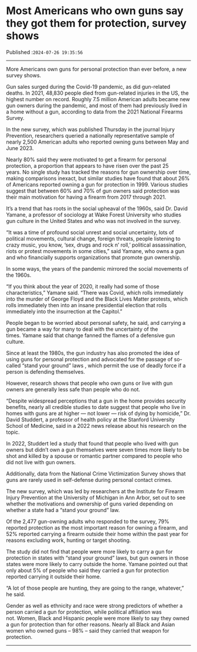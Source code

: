 # Most Americans who own guns say they got them for protection, survey shows

Published :`2024-07-26 19:35:56`

---

More Americans own guns for personal protection than ever before, a new survey shows.

Gun sales surged during the Covid-19 pandemic, as did gun-related deaths. In 2021, 48,830 people died from gun-related injuries in the US, the highest number on record. Roughly 7.5 million American adults became new gun owners during the pandemic, and most of them had previously lived in a home without a gun, according to data from the 2021 National Firearms Survey.

In the new survey, which was published Thursday in the journal Injury Prevention, researchers queried a nationally representative sample of nearly 2,500 American adults who reported owning guns between May and June 2023.

Nearly 80% said they were motivated to get a firearm for personal protection, a proportion that appears to have risen over the past 25 years. No single study has tracked the reasons for gun ownership over time, making comparisons inexact, but similar studies have found that about 26% of Americans reported owning a gun for protection in 1999. Various studies suggest that between 60% and 70% of gun owners said protection was their main motivation for having a firearm from 2017 through 2021.

It’s a trend that has roots in the social upheaval of the 1960s, said Dr. David Yamane, a professor of sociology at Wake Forest University who studies gun culture in the United States and who was not involved in the survey.

“It was a time of profound social unrest and social uncertainty, lots of political movements, cultural change, foreign threats, people listening to crazy music, you know, ‘sex, drugs and rock n’ roll,’ political assassination, riots or protest movements in some cities,” said Yamane, who owns a gun and who financially supports organizations that promote gun ownership.

In some ways, the years of the pandemic mirrored the social movements of the 1960s.

“If you think about the year of 2020, it really had some of those characteristics,” Yamane said. “There was Covid, which rolls immediately into the murder of George Floyd and the Black Lives Matter protests, which rolls immediately then into an insane presidential election that rolls immediately into the insurrection at the Capitol.”

People began to be worried about personal safety, he said, and carrying a gun became a way for many to deal with the uncertainty of the times. Yamane said that change fanned the flames of a defensive gun culture.

Since at least the 1980s, the gun industry has also promoted the idea of using guns for personal protection and advocated for the passage of so-called “stand your ground” laws , which permit the use of deadly force if a person is defending themselves.

However, research shows that people who own guns or live with gun owners are generally less safe than people who do not.

“Despite widespread perceptions that a gun in the home provides security benefits, nearly all credible studies to date suggest that people who live in homes with guns are at higher — not lower — risk of dying by homicide,” Dr. David Studdert, a professor of health policy at the Stanford University School of Medicine, said in a 2022 news release about his research on the topic.

In 2022, Studdert led a study that found that people who lived with gun owners but didn’t own a gun themselves were seven times more likely to be shot and killed by a spouse or romantic partner compared to people who did not live with gun owners.

Additionally, data from the National Crime Victimization Survey shows that guns are rarely used in self-defense during personal contact crimes.

The new survey, which was led by researchers at the Institute for Firearm Injury Prevention at the University of Michigan in Ann Arbor, set out to see whether the motivations and ownership of guns varied depending on whether a state had a “stand your ground” law.

Of the 2,477 gun-owning adults who responded to the survey, 79% reported protection as the most important reason for owning a firearm, and 52% reported carrying a firearm outside their home within the past year for reasons excluding work, hunting or target shooting.

The study did not find that people were more likely to carry a gun for protection in states with “stand your ground” laws, but gun owners in those states were more likely to carry outside the home. Yamane pointed out that only about 5% of people who said they carried a gun for protection reported carrying it outside their home.

“A lot of those people are hunting, they are going to the range, whatever,” he said.

Gender as well as ethnicity and race were strong predictors of whether a person carried a gun for protection, while political affiliation was not. Women, Black and Hispanic people were more likely to say they owned a gun for protection than for other reasons. Nearly all Black and Asian women who owned guns – 98% – said they carried that weapon for protection.

---

